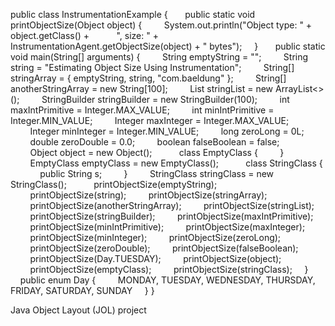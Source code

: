 public class InstrumentationExample {
 
    public static void printObjectSize(Object object) {
        System.out.println("Object type: " + object.getClass() +
          ", size: " + InstrumentationAgent.getObjectSize(object) + " bytes");
    }
 
    public static void main(String[] arguments) {
        String emptyString = "";
        String string = "Estimating Object Size Using Instrumentation";
        String[] stringArray = { emptyString, string, "com.baeldung" };
        String[] anotherStringArray = new String[100];
        List<String> stringList = new ArrayList<>();
        StringBuilder stringBuilder = new StringBuilder(100);
        int maxIntPrimitive = Integer.MAX_VALUE;
        int minIntPrimitive = Integer.MIN_VALUE;
        Integer maxInteger = Integer.MAX_VALUE;
        Integer minInteger = Integer.MIN_VALUE;
        long zeroLong = 0L;
        double zeroDouble = 0.0;
        boolean falseBoolean = false;
        Object object = new Object();
 
        class EmptyClass {
        }
        EmptyClass emptyClass = new EmptyClass();
 
        class StringClass {
            public String s;
        }
        StringClass stringClass = new StringClass();
 
        printObjectSize(emptyString);
        printObjectSize(string);
        printObjectSize(stringArray);
        printObjectSize(anotherStringArray);
        printObjectSize(stringList);
        printObjectSize(stringBuilder);
        printObjectSize(maxIntPrimitive);
        printObjectSize(minIntPrimitive);
        printObjectSize(maxInteger);
        printObjectSize(minInteger);
        printObjectSize(zeroLong);
        printObjectSize(zeroDouble);
        printObjectSize(falseBoolean);
        printObjectSize(Day.TUESDAY);
        printObjectSize(object);
        printObjectSize(emptyClass);
        printObjectSize(stringClass);
    }
 
    public enum Day {
        MONDAY, TUESDAY, WEDNESDAY, THURSDAY, FRIDAY, SATURDAY, SUNDAY
    }
}


Java Object Layout (JOL) project 